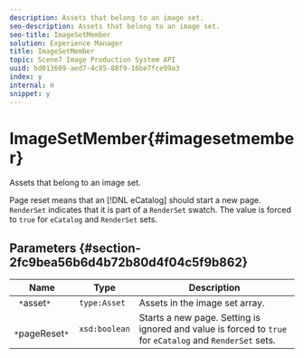```yaml
---
description: Assets that belong to an image set.
seo-description: Assets that belong to an image set.
seo-title: ImageSetMember
solution: Experience Manager
title: ImageSetMember
topic: Scene7 Image Production System API
uuid: bd013609-aed7-4c85-80f9-16be7fce99a3
index: y
internal: n
snippet: y
---
```


# ImageSetMember{#imagesetmember}

Assets that belong to an image set.

 Page reset means that an [!DNL eCatalog] should start a new page. `RenderSet` indicates that it is part of a `RenderSet` swatch. The value is forced to `true` for `eCatalog` and `RenderSet` sets. 

## Parameters {#section-2fc9bea56b6d4b72b80d4f04c5f9b862}

|  Name  | Type  | Description  |
|---|---|---|
|  ` *`asset`*`  | `type:Asset`  | Assets in the image set array.  |
|  ` *`pageReset`*`  | `xsd:boolean`  |Starts a new page. Setting is ignored and value is forced to `true` for `eCatalog` and `RenderSet` sets.  |


